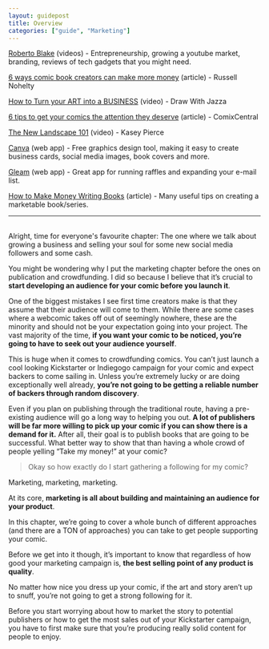 ```yaml
---
layout: guidepost
title: Overview
categories: ["guide", "Marketing"]
---
```


[Roberto Blake](https://www.youtube.com/user/robertoblake2) (videos) - Entrepreneurship, growing a youtube market, branding, reviews of tech gadgets that you might need.

[6 ways comic book creators can make more money](https://thecompletecreative.com/bettercomicbookmarketing/) (article) - Russell Nohelty

[How to Turn your ART into a BUSINESS](https://www.youtube.com/watch?v=kh0vUxWc6ns) (video) - Draw With Jazza

[6 tips to get your comics the attention they deserve](https://www.comixcentral.com/pitching-comics-6-tips-help-get-attention-comics-deserve/) (article) - ComixCentral

[The New Landscape 101](https://www.youtube.com/watch?v=ZGqdAOJZgMs) (video) - Kasey Pierce

[Canva](https://www.canva.com/) (web app) - Free graphics design tool, making it easy to create business cards, social media images, book covers and more.

[Gleam](https://gleam.io/) (web app) - Great app for running raffles and expanding your e-mail list.

[How to Make Money Writing Books](https://jimhodgson.com/2019/03/18/how-to-make-money-writing-books/) (article) - Many useful tips on creating a marketable book/series.

<hr><br>
Alright, time for everyone's favourite chapter: The one where we talk about growing a business and selling your soul for some new social media followers and some cash.

You might be wondering why I put the marketing chapter before the ones on publication and crowdfunding. I did so because I believe that it’s crucial to **start developing an audience for your comic before you launch it**.

One of the biggest mistakes I see first time creators make is that they assume that their audience will come to them. While there are some cases where a webcomic takes off out of seemingly nowhere, these are the minority and should not be your expectation going into your project. The vast majority of the time, **if you want your comic to be noticed, you’re going to have to seek out your audience yourself**.

This is huge when it comes to crowdfunding comics. You can’t just launch a cool looking Kickstarter or Indiegogo campaign for your comic and expect backers to come sailing in. Unless you’re extremely lucky or are doing exceptionally well already, **you’re not going to be getting a reliable number of backers through random discovery**.

Even if you plan on publishing through the traditional route, having a pre-existing audience will go a long way to helping you out. **A lot of publishers will be far more willing to pick up your comic if you can show there is a demand for it.** After all, their goal is to publish books that are going to be successful. What better way to show that than having a whole crowd of people yelling “Take my money!” at your comic?

> Okay so how exactly do I start gathering a following for my comic?

Marketing, marketing, marketing.

At its core, **marketing is all about building and maintaining an audience for your product**.

In this chapter, we’re going to cover a whole bunch of different approaches (and there are a TON of approaches) you can take to get people supporting your comic.

Before we get into it though, it’s important to know that regardless of how good your marketing campaign is, **the best selling point of any product is quality**.

No matter how nice you dress up your comic, if the art and story aren’t up to snuff, you’re not going to get a strong following for it.

Before you start worrying about how to market the story to potential publishers or how to get the most sales out of your Kickstarter campaign, you have to first make sure that you’re producing really solid content for people to enjoy.